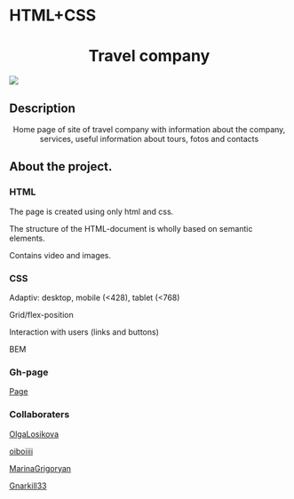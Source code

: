 # HTML+CSS
<h1 align="center">Travel company</h1>
  
<img src="https://github.com/eeromanova/week10_11/raw/main/assets/images/Pero_travel1.png">

## Description

<p align="center">Home page of site of travel company with information about the company, services, useful information about tours, fotos and contacts</p>


## About the project.

### HTML

<p>The page is created using only html and css.</p>
<p>The structure of the HTML-document is wholly based on semantic elements.</p>
<p>Contains video and images.</p>

### CSS

<p>Adaptiv: desktop, mobile (<428), tablet (<768)</p>
<p>Grid/flex-position</p>
<p>Interaction with users (links and buttons)</p>
<p>BEM</p>

### Gh-page

<a href="https://eeromanova.github.io/week10_11/">Page</a>

### Collaboraters
<p>
  <a href="https://github.com/OlgaLosikova">OlgaLosikova</a>
</p>
<p><a href="https://github.com/oiboiiii">oiboiiii</a></p>
<p>
  <a href="https://github.com/MarinaGrigoryan">MarinaGrigoryan</a>
</p>
<p><a href="https://github.com/Gnarkill33">Gnarkill33</a>
</p>





